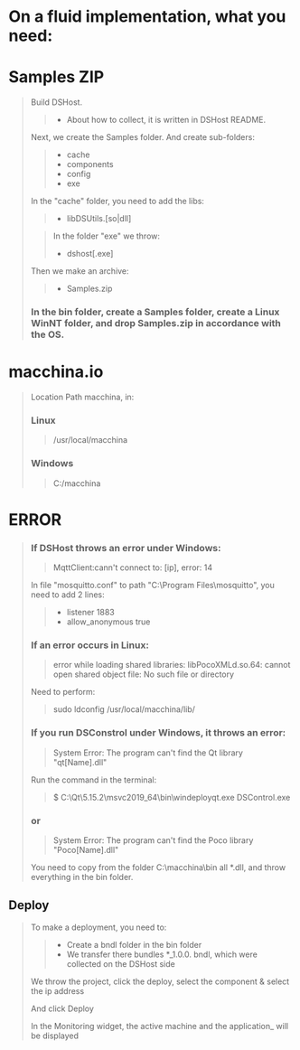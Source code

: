 # On a fluid implementation, what you need:

# Samples ZIP

> Build DSHost.
>> - About how to collect, it is written in DSHost README.
>
> Next, we create the Samples folder. And create sub-folders:
>> - cache
>> - components
>> - config
>> - exe
>
> In the "cache" folder, you need to add the libs:
>> - libDSUtils.[so|dll]
>
> > In the folder "exe" we throw:
>> - dshost[.exe]
>
> Then we make an archive:
>> - Samples.zip
>
> ### In the bin folder, create a Samples folder, create a Linux WinNT folder, and drop Samples.zip in accordance with the OS.

# macchina.io

> Location Path macchina, in:
> ### Linux
>> /usr/local/macchina
> ### Windows
>> C:/macchina

# ERROR

> ### If DSHost throws an error under Windows:
>> MqttClient:cann't connect to: [ip], error: 14
>
> In file "mosquitto.conf" to path "C:\Program Files\mosquitto", you need to add 2 lines:
>> - listener 1883
>> - allow_anonymous true
> ### If an error occurs in Linux:
>> error while loading shared libraries: libPocoXMLd.so.64: cannot open shared object file: No such file or directory
>
> Need to perform:
>> sudo ldconfig /usr/local/macchina/lib/
> ### If you run DSConstrol under Windows, it throws an error:
>> System Error: The program can't find the Qt library "qt[Name].dll"
>
> Run the command in the terminal:
>> $ C:\\Qt\\5.15.2\\msvc2019_64\\bin\\windeployqt.exe DSControl.exe
>
> ### or
>> System Error: The program can't find the Poco library "Poco[Name].dll"
>
> You need to copy from the folder C:\\macchina\\bin all *.dll, and throw everything in the bin folder.

## Deploy

> To make a deployment, you need to:
>> - Create a bndl folder in the bin folder
>> - We transfer there bundles *_1.0.0. bndl, which were collected on the DSHost side
>
> We throw the project, click the deploy, select the component & select the ip address
>
> And click Deploy
>
> In the Monitoring widget, the active machine and the application_ will be displayed